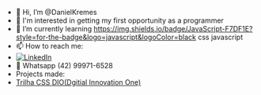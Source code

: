 - 👋 Hi, I’m @DanielKremes
- 👀 I'm interested in getting my first opportunity as a programmer
- 🌱 I’m currently learning https://img.shields.io/badge/JavaScript-F7DF1E?style=for-the-badge&logo=javascript&logoColor=black css javascript
- 📫 How to reach me:
- [![LinkedIn](https://img.shields.io/badge/LinkedIn-%230077B5.svg?logo=linkedin&logoColor=white)](https://www.linkedin.com/in/daniel-kremes-94919227b/)
- 📱 Whatsapp (42) 99971-6528
- Projects made:
- [Trilha CSS DIO(Dgitial Innovation One)](https://danielkremes.github.io/trilha-css-desafio-01-Public/)
<!---
DanielKremes/DanielKremes is a ✨ special ✨ repository because its `README.md` (this file) appears on your GitHub profile.
You can click the Preview link to take a look at your changes.
--->
